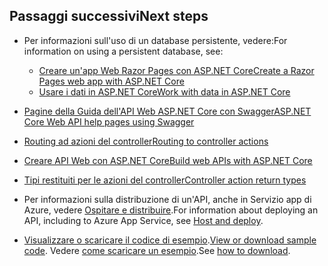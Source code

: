 ## <a name="next-steps"></a><span data-ttu-id="924ed-101">Passaggi successivi</span><span class="sxs-lookup"><span data-stu-id="924ed-101">Next steps</span></span>

* <span data-ttu-id="924ed-102">Per informazioni sull'uso di un database persistente, vedere:</span><span class="sxs-lookup"><span data-stu-id="924ed-102">For information on using a persistent database, see:</span></span>

  * [<span data-ttu-id="924ed-103">Creare un'app Web Razor Pages con ASP.NET Core</span><span class="sxs-lookup"><span data-stu-id="924ed-103">Create a Razor Pages web app with ASP.NET Core</span></span>](xref:tutorials/index)
  * [<span data-ttu-id="924ed-104">Usare i dati in ASP.NET Core</span><span class="sxs-lookup"><span data-stu-id="924ed-104">Work with data in ASP.NET Core</span></span>](xref:data/index)

* [<span data-ttu-id="924ed-105">Pagine della Guida dell'API Web ASP.NET Core con Swagger</span><span class="sxs-lookup"><span data-stu-id="924ed-105">ASP.NET Core Web API help pages using Swagger</span></span>](xref:tutorials/web-api-help-pages-using-swagger)
* [<span data-ttu-id="924ed-106">Routing ad azioni del controller</span><span class="sxs-lookup"><span data-stu-id="924ed-106">Routing to controller actions</span></span>](xref:mvc/controllers/routing)
* [<span data-ttu-id="924ed-107">Creare API Web con ASP.NET Core</span><span class="sxs-lookup"><span data-stu-id="924ed-107">Build web APIs with ASP.NET Core</span></span>](xref:web-api/index)
* [<span data-ttu-id="924ed-108">Tipi restituiti per le azioni del controller</span><span class="sxs-lookup"><span data-stu-id="924ed-108">Controller action return types</span></span>](xref:web-api/action-return-types)
* <span data-ttu-id="924ed-109">Per informazioni sulla distribuzione di un'API, anche in Servizio app di Azure, vedere [Ospitare e distribuire](xref:host-and-deploy/index).</span><span class="sxs-lookup"><span data-stu-id="924ed-109">For information about deploying an API, including to Azure App Service, see [Host and deploy](xref:host-and-deploy/index).</span></span>
* <span data-ttu-id="924ed-110">[Visualizzare o scaricare il codice di esempio](https://github.com/aspnet/Docs/tree/master/aspnetcore/tutorials/first-web-api/samples).</span><span class="sxs-lookup"><span data-stu-id="924ed-110">[View or download sample code](https://github.com/aspnet/Docs/tree/master/aspnetcore/tutorials/first-web-api/samples).</span></span> <span data-ttu-id="924ed-111">Vedere [come scaricare un esempio](xref:tutorials/index#how-to-download-a-sample).</span><span class="sxs-lookup"><span data-stu-id="924ed-111">See [how to download](xref:tutorials/index#how-to-download-a-sample).</span></span>
